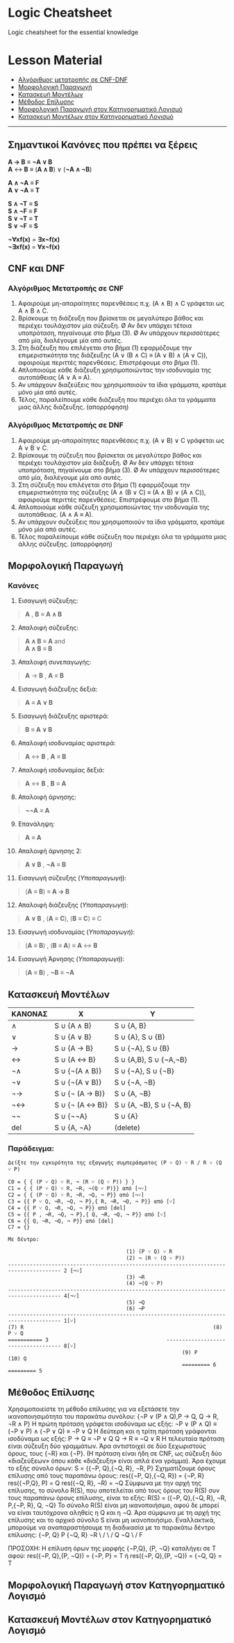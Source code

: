 # Logic Cheatsheet 
Logic cheatsheet for the essential knowledge

# Lesson Material

* [Αλγόριθμος μετατροπής σε CNF-DNF](#CNF-και-DNF)
* [Μορφολογική Παραγωγή](#Μορφολογική-Παραγωγή)
* [Κατασκευή Μοντέλων](#Κατασκευή-Μοντέλων)
* [Μέθοδος Επίλυσης](#Μέθοδος-Επίλυσης)
* [Μορφολογική Παραγωγή στον Κατηγορηματικό Λογισμό](#Μορφολογική-Παραγωγή-στον-Κατηγορηματικό-Λογισμό)
* [Κατασκευή Μοντέλων στον Κατηγορηματικό Λογισμό](#Κατασκευή-Μοντέλων-στον-Κατηγορηματικό-Λογισμό)

***
## Σημαντικοί Κανόνες που πρέπει να ξέρεις
**Α → B** ≡ **¬Α ∨ B** <br>
**Α** ↔ **Β** ≡ (**Α ∧ B**) ∨ (**¬Α ∧ ¬B**) <br>

**A ∧ ¬Α** ≡ **F** <br>
**A ∨ ¬Α** ≡ **T** <br>

**S ∧ ¬T** ≡ **S** <br>
**S ∧ ¬F** ≡ **F** <br>
**S ∨ ¬T** ≡ **T** <br>
**S ∨ ¬F** ≡ **S** <br>

**¬∀xf(x)** = **∃x¬f(x)** <br>
**¬∃xf(x)** = **∀x¬f(x)** <br>

## CNF και DNF

### Αλγόριθμος Μετατροπής σε CNF
1. Αφαιρούμε μη-απαραίτητες παρενθέσεις π.χ. (A ∧	B) ∧	C γράφεται ως A ∧	B ∧ C.
2. Βρίσκουμε τη διάζευξη που βρίσκεται σε μεγαλύτερο βάθος και περιέχει
τουλάχιστον μία σύζευξη.
Ø Αν δεν υπάρχει τέτοια υποπρόταση, πηγαίνουμε στο βήμα (3).
Ø Αν υπάρχουν περισσότερες από μία, διαλέγουμε μία από αυτές.
3. Στη διάζευξη που επιλέγεται στο βήμα (1) εφαρμόζουμε την επιμεριστικότητα
της διάζευξης (Α ∨ (Β ∧ C) ≡ (Α ∨ Β) ∧ (A ∨	C)), αφαιρούμε περιττές
παρενθέσεις. Επιστρέφουμε στο βήμα (1).
4. Απλοποιούμε κάθε διάζευξη χρησιμοποιώντας την ισοδυναμία της αυτοπάθειας
(Α ∨ Α ≡ Α).
5. Αν υπάρχουν διαζεύξεις που χρησιμοποιούν τα ίδια γράμματα, κρατάμε μόνο
μία από αυτές.
6. Τέλος, παραλείπουμε κάθε διάζευξη που περιέχει όλα τα γράμματα μιας άλλης
διάζευξης. (απορρόφηση)

### Αλγόριθμος Μετατροπής σε DNF
1. Αφαιρούμε μη-απαραίτητες παρενθέσεις π.χ. (A ∨	B) ∨ C γράφεται ως
A ∨	B ∨ C.
2. Βρίσκουμε τη σύζευξη που βρίσκεται σε μεγαλύτερο βάθος και περιέχει
τουλάχιστον μία διάζευξη.
Ø Αν δεν υπάρχει τέτοια υποπρόταση, πηγαίνουμε στο βήμα (3).
Ø Αν υπάρχουν περισσότερες από μία, διαλέγουμε μία από αυτές.
3. Στη σύζευξη που επιλέγεται στο βήμα (1) εφαρμόζουμε την
επιμεριστικότητα της σύζευξης (Α ∧ (Β ∨ C) ≡ (Α ∧ Β) ∨ (A ∧	C)),
αφαιρούμε περιττές παρενθέσεις. Επιστρέφουμε στο βήμα (1).
4. Απλοποιούμε κάθε σύζευξη χρησιμοποιώντας την ισοδυναμία της
αυτοπάθειας. (Α ∧ Α ≡ Α).
5. Αν υπάρχουν συζεύξεις που χρησιμοποιούν τα ίδια γράμματα, κρατάμε
μόνο μία από αυτές.
6. Τέλος παραλείπουμε κάθε σύζευξη που περιέχει όλα τα γράμματα μιας
άλλης σύζευξης. (απορρόφηση)

## Μορφολογική Παραγωγή 

### Κανόνες
1. Εισαγωγή σύζευξης:
> **Α** , **Β** ≡ **Α ∧ B**
2. Απαλοιφή σύζευξης:
> **Α ∧ B** ≡ **Α** and <br>
> **Α ∧ B** ≡ **B**
3. Απαλοιφή συνεπαγωγής:
> **Α** → **Β** , **A** ≡ **B**
4. Εισαγωγή διάζευξης δεξιά: 
> **Α** ≡ **Α ∨ B**
5. Εισαγωγή διάζευξης αριστερά:
> **B** ≡ **Α ∨ B**
6. Απαλοιφή ισοδυναμίας αριστερά:
> **Α** ↔ **Β** , **A** ≡ **B**
7. Απαλοιφή ισοδυναμίας δεξιά:
> **Α** ↔ **Β** , **B** ≡ **A**
8. Απαλοιφή άρνησης:
> **¬¬Α** ≡ **Α**
9. Επανάληψη:
> **Α** ≡ **Α**
10. Απαλοιφή άρνησης 2: 
> **Α ∨ B** , **¬Α** ≡ **B**

11. Εισαγωγή σύζευξης (*Υποπαραγωγή*): <br>
> (**Α** ≡ **Β**) ≡ **Α → B**
12. Απαλοιφή διάζευξης (*Υποπαραγωγή*): <br>
> **Α ∨ B** , (**Α** ≡ **C**), (**B** ≡ **C**) ≡ C
13. Εισαγωγή ισοδυναμίας (*Υποπαραγωγή*): <br>
> (**A** ≡ **B**) , (**B** ≡ **A**) ≡ **Α** ↔ **Β** 
14. Εισαγωγή Άρνησης (*Υποπαραγωγή*): <br>
> (**A** ≡ **B**) , **¬B** ≡ **¬Α** 

## Κατασκευή Μοντέλων
ΚΑΝΟΝΑΣ | Χ | Υ
--- | ---| ---
∧ | S ∪ {A ∧ B} | S ∪ {A, B}
∨ | S ∪ {A ∨ B} | S ∪ {A}, S ∪ {B}
→ | S ∪ {A → B} | S ∪ {¬A}, S ∪ {B}
↔ | S ∪ {A ↔ B} | S ∪ {A,B}, S ∪ {¬A,¬B}
¬∧ | S ∪ {¬(A ∧ B)} | S ∪ {¬A}, S ∪ {¬B}
¬∨ | S ∪ {¬(A ∨ B)}  | S ∪ {¬A, ¬B}
¬→ | S ∪ {¬ (A → B)} | S ∪ {A, ¬B}
¬↔ | S ∪ {¬ (A ↔ B)} | S ∪ {A, ¬B}, S ∪ {¬A, B}
¬¬ | S ∪ {¬¬A} | S ∪ {A}
del | S ∪ {A, ¬A} | (delete)

### Παράδειγμα: 
```
Δείξτε την εγκυρότητα της εξαγωγής συμπεράσματος (P ˅ Q) ˅ R / R ˅ (Q ˅ P)

C0 = { { (P ˅ Q) ˅ R, ¬ (R ˅ (Q ˅ P)) } }
C1 = { { (P ˅ Q) ˅ R, ¬R, ¬(Q ˅ P)}} από [¬˅]
C2 = { { (P ˅ Q) ˅ R, ¬R, ¬Q, ¬ P}} από [¬˅]
C3 = {{ P ˅ Q, ¬R, ¬Q, ¬ P},{ R, ¬R, ¬Q, ¬ P}} από [˅]
C4 = {{ P ˅ Q, ¬R, ¬Q, ¬ P}} από [del]
C5 = {{ P , ¬R, ¬Q, ¬ P},{ Q, ¬R, ¬Q, ¬ P}} από [˅]
C6 = {{ Q, ¬R, ¬Q, ¬ P}} από [del]
C7 = {}

Με δέντρο:

                                      (1) (P ˅ Q) ˅ R
                                      (2) ¬ (R ˅ (Q ˅ P))
--------------------------------------------------------------------------------------- 2 [¬˅]
                                      (3) ¬R
                                      (4) ¬(Q ˅ P)
--------------------------------------------------------------------------------------- 4[¬˅]
                                      (5) ¬Q
                                      (6) ¬P
--------------------------------------------------------------------------------------- 1[˅]
(7) R                                                             (8) P ˅ Q
=========== 3                                      ------------------------------------ 8[˅]
                                                        (9) P                 (10) Q
                                                        ========= 6           ========= 5
```
## Μέθοδος Επίλυσης
Χρησιμοποιείστε τη μέθοδο επίλυσης για να εξετάσετε την ικανοποιησιμότητα του
παρακάτω συνόλου:
{¬P ∨ (P ∧ Q),P → Q, Q → R, ¬R ∧ P}
Η πρώτη πρόταση γράφεται ισοδύναμα ως εξής:
¬P ∨ (P ∧ Q) ≡ (¬P ∨ P) ∧ (¬P ∨ Q) ≡ ¬P ∨ Q
H δεύτερη και η τρίτη πρόταση γράφονται ισοδύναμα ως εξής:
P → Q ≡ ¬P ∨ Q
Q → R ≡ ¬Q ∨ R
Η τελευταία πρόταση είναι σύζευξη δύο γραμμάτων. Άρα αντιστοιχεί σε δύο ξεχωριστούς
όρους, τους {¬R} και {¬P}. (Η πρόταση είναι ήδη σε CNF, ως σύζευξη δύο «διαζεύξεων»
όπου κάθε «διάζευξη» είναι απλά ένα γράμμα).
Άρα έχουμε το εξής σύνολο όρων:
S = {{¬P, Q},{¬Q, R}, ¬R, P}
Σχηματίζουμε όρους επίλυσης από τους παραπάνω όρους:
res({¬P, Q},{¬Q, R}) = {¬P, R}
res({¬P,Q}, P) = Q
res({¬Q, R}, ¬R) = ¬Q
Σύμφωνα με την αρχή της επίλυσης, το σύνολο R(S), που αποτελείται από τους όρους του R(S)
συν τους παραπάνω όρους επίλυσης, είναι το εξής:
R(S) = ({¬P, Q},{¬Q, R}, ¬R, P,{¬P, R}, Q, ¬Q}
To σύνολο R(S) είναι μη ικανοποιήσιμο, αφού δε μπορεί να είναι ταυτόχρονα αληθείς η Q και
η ¬Q. Άρα σύμφωνα με τη αρχή της επίλυσης και το αρχικό σύνολο S είναι μη ικανοποιήσιμο.
Εναλλακτικά, μπορούμε να αναπαραστήσουμε τη διαδικασία με το παρακάτω δέντρο
επίλυσης:
                      {¬P, Q}  P   {¬Q, R}  ¬R
                        \     /     \      /
                           Q           ¬Q
                             \        / 
                                  F
                                  
ΠΡΟΣΟΧΗ: Η επίλυση όρων της μορφής {¬P,Q}, {P, ¬Q} καταλήγει σε T αφού:
res({¬P, Q},{P, ¬Q}) = {¬P, P} = T ή
res({¬P, Q},{P, ¬Q}) = {¬Q, Q} = T
## Μορφολογική Παραγωγή στον Κατηγορηματικό Λογισμό 
## Κατασκευή Μοντέλων στον Κατηγορηματικό Λογισμό
